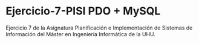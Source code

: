 # Ejercicio-7-PISI PDO + MySQL
Ejercicio 7 de la Asignatura Planificación e Implementación de Sistemas de Información del Máster en Ingeniería Informática de la UHU.
